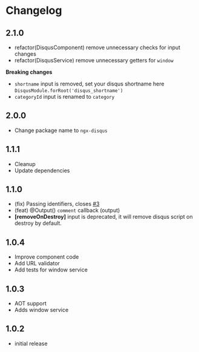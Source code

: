# Changelog

## 2.1.0

 - refactor(DisqusComponent) remove unnecessary checks for input changes
 - refactor(DisqusService) remove unnecessary getters for `window`

 **Breaking changes**

 - `shortname` input is removed, set your disqus shortname here `DisqusModule.forRoot('disqus_shortname')`
 - `categoryId` input is renamed to `category`

## 2.0.0

 - Change package name to `ngx-disqus`

## 1.1.1

 - Cleanup
 - Update dependencies

## 1.1.0

 - (fix) Passing identifiers, closes [#3](https://github.com/MurhafSousli/ng2-disqus/issues/3)
 - (feat) @Output() `comment` callback (output)
 - **[removeOnDestroy]** input is deprecated, it will remove disqus script on destroy by default.
 

## 1.0.4
 - Improve component code
 - Add URL validator
 - Add tests for window service

## 1.0.3
 - AOT support
 - Adds window service

## 1.0.2
 - initial release
